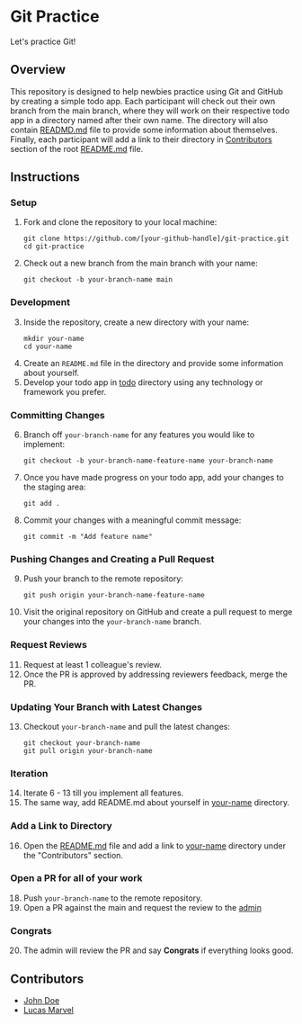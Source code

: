 # Git Practice
Let's practice Git!

## Overview
This repository is designed to help newbies practice using Git and GitHub by creating a simple todo app. Each participant will check out their own branch from the main branch, where they will work on their respective todo app in a directory named after their own name. The directory will also contain [READMD.md](./john-doe/README.md) file to provide some information about themselves. Finally, each participant will add a link to their directory in [Contributors](#contributors) section of the root [README.md](#git-practice) file.

## Instructions
### Setup
1. Fork and clone the repository to your local machine:
   ```
   git clone https://github.com/[your-github-handle]/git-practice.git
   cd git-practice
   ```
2. Check out a new branch from the main branch with your name:
   ```
   git checkout -b your-branch-name main
   ```

### Development
3. Inside the repository, create a new directory with your name:
   ```
   mkdir your-name
   cd your-name
   ```
4. Create an `README.md` file in the directory and provide some information about yourself.
5. Develop your todo app in [todo](./john-doe/todo/) directory using any technology or framework you prefer.

### Committing Changes
6. Branch off `your-branch-name` for any features you would like to implement:
   ```
   git checkout -b your-branch-name-feature-name your-branch-name
   ```
7. Once you have made progress on your todo app, add your changes to the staging area:
   ```
   git add .
   ```
8. Commit your changes with a meaningful commit message:
   ```
   git commit -m "Add feature name"
   ```

### Pushing Changes and Creating a Pull Request
9. Push your branch to the remote repository:
   ```
   git push origin your-branch-name-feature-name
   ```
10. Visit the original repository on GitHub and create a pull request to merge your changes into the `your-branch-name` branch.

### Request Reviews
11. Request at least 1 colleague's review.
12. Once the PR is approved by addressing reviewers feedback, merge the PR.

### Updating Your Branch with Latest Changes
13. Checkout `your-branch-name` and pull the latest changes:
    ```
    git checkout your-branch-name
    git pull origin your-branch-name
    ```

### Iteration
14. Iterate 6 - 13 till you implement all features.
15. The same way, add README.md about yourself in [your-name](./john-doe/) directory.

### Add a Link to Directory
16. Open the [README.md](./README.md) file and add a link to [your-name](./john-doe/) directory under the "Contributors" section.

### Open a PR for all of your work
18. Push `your-branch-name` to the remote repository.
19. Open a PR against the main and request the review to the [admin](https://github.com/oddcommits)

### Congrats
20. The admin will review the PR and say **Congrats** if everything looks good.

## Contributors
- [John Doe](./john-doe/README.md)
- [Lucas Marvel](./lucas/README.md)
